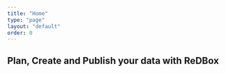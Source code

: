 ```yaml
---
title: "Home"
type: "page"
layout: "default"
order: 0
---
```

## Plan, Create and Publish your data with ReDBox
